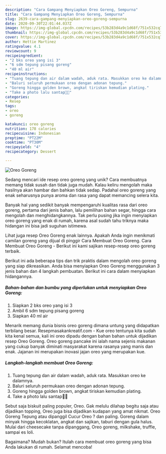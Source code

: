 ```yaml
---
description: "Cara Gampang Menyiapkan Oreo Goreng, Sempurna"
title: "Cara Gampang Menyiapkan Oreo Goreng, Sempurna"
slug: 2639-cara-gampang-menyiapkan-oreo-goreng-sempurna
date: 2020-09-30T22:01:44.037Z
image: https://img-global.cpcdn.com/recipes/53b283d4a9c1d68f/751x532cq70/oreo-goreng-foto-resep-utama.jpg
thumbnail: https://img-global.cpcdn.com/recipes/53b283d4a9c1d68f/751x532cq70/oreo-goreng-foto-resep-utama.jpg
cover: https://img-global.cpcdn.com/recipes/53b283d4a9c1d68f/751x532cq70/oreo-goreng-foto-resep-utama.jpg
author: Hettie Martinez
ratingvalue: 4.1
reviewcount: 9
recipeingredient:
- "2 bks oreo yang isi 3"
- "6 sdm tepung pisang goreng"
- "40 ml air"
recipeinstructions:
- "Tuang tepung dan air dalam wadah, aduk rata. Masukkan oreo ke dalamnya."
- "Baluri seluruh permukaan oreo dengan adonan tepung."
- "Goreng hingga golden brown, angkat tiriskan kemudian plating."
- "Take a photo lalu santap🍴😋"
categories:
- Resep
tags:
- oreo
- goreng

katakunci: oreo goreng 
nutrition: 178 calories
recipecuisine: Indonesian
preptime: "PT22M"
cooktime: "PT30M"
recipeyield: "4"
recipecategory: Dessert

---
```



![Oreo Goreng](https://img-global.cpcdn.com/recipes/53b283d4a9c1d68f/751x532cq70/oreo-goreng-foto-resep-utama.jpg)

Sedang mencari ide resep oreo goreng yang unik? Cara membuatnya memang tidak susah dan tidak juga mudah. Kalau keliru mengolah maka hasilnya akan hambar dan bahkan tidak sedap. Padahal oreo goreng yang enak seharusnya punya aroma dan rasa yang dapat memancing selera kita.

Banyak hal yang sedikit banyak mempengaruhi kualitas rasa dari oreo goreng, pertama dari jenis bahan, lalu pemilihan bahan segar, hingga cara mengolah dan menghidangkannya. Tak perlu pusing jika ingin menyiapkan oreo goreng yang enak di rumah, karena asal sudah tahu triknya maka hidangan ini bisa jadi suguhan istimewa.

Lihat juga resep Oreo Goreng enak lainnya. Apakah Anda ingin menikmati camilan goreng yang dijual di pinggir Cara Membuat Oreo Goreng. Cara Membuat Oreo Goreng - Berikut ini kami sajikan resep-resep oreo goreng terbaik.


Berikut ini ada beberapa tips dan trik praktis dalam mengolah oreo goreng yang siap dikreasikan. Anda bisa menyiapkan Oreo Goreng menggunakan 3 jenis bahan dan 4 langkah pembuatan. Berikut ini cara dalam menyiapkan hidangannya.

<!--inarticleads1-->

##### Bahan-bahan dan bumbu yang diperlukan untuk menyiapkan Oreo Goreng:

1. Siapkan 2 bks oreo yang isi 3
1. Ambil 6 sdm tepung pisang goreng
1. Siapkan 40 ml air


Menarik memang dunia bisnis oreo goreng dimana untung yang didapatkan terbilang besar. Resepmasakankreatif.com - Kue oreo tentunya kita sudah kita kenal semua, kali ini oreo dipadu dengan bahan bahan untuk dijadikan resep Oreo Goreng. Oreo goreng pancake ini ialah nama sejenis makanan yang cukup banyak diminati masyarakat karena rasanya yang manis dan enak. Jajanan ini merupakan inovasi jajan oreo yang merupakan kue. 

<!--inarticleads2-->

##### Langkah-langkah membuat Oreo Goreng:

1. Tuang tepung dan air dalam wadah, aduk rata. Masukkan oreo ke dalamnya.
1. Baluri seluruh permukaan oreo dengan adonan tepung.
1. Goreng hingga golden brown, angkat tiriskan kemudian plating.
1. Take a photo lalu santap🍴😋


Sebut saja biskuit paling populer, Oreo. Gak melulu dilahap begitu saja atau dijadikan topping, Oreo juga bisa dijadikan kudapan yang amat nikmat. Oreo Goreng Tepung atau dipanggil Cucur Oreo ? dan paling. Goreng dalam minyak hingga kecoklatan, angkat dan sajikan, taburi dengan gula halus. Mulai dari cheesecake tanpa dipanggang, Oreo goreng, milkshake, truffle, sampai es loli. 

Bagaimana? Mudah bukan? Itulah cara membuat oreo goreng yang bisa Anda lakukan di rumah. Selamat mencoba!
